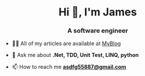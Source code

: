 <h1 align="center">Hi 👋, I'm James</h1>
<h3 align="center">A software engineer</h3>

- 👨‍💻 All of my articles are available at [MyBlog](https://codemachine0121.github.io/)

- 💬 Ask me about **.Net, TDD, Unit Test, LINQ, python**

- 📫 How to reach me **asdfg55887@gmail.com**
